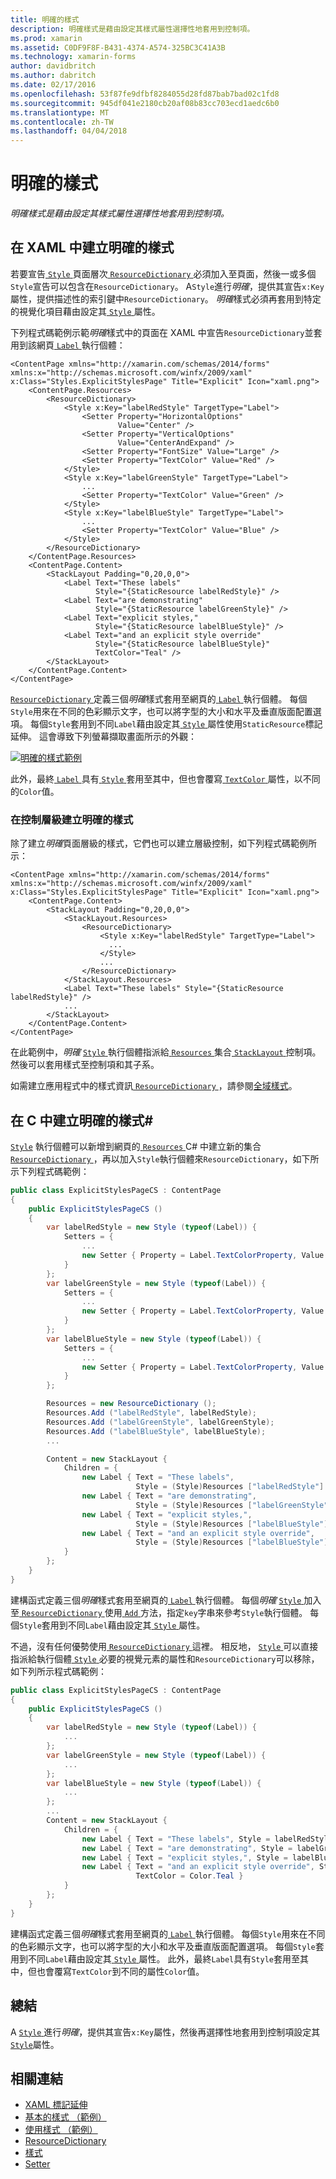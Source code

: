 ```yaml
---
title: 明確的樣式
description: 明確樣式是藉由設定其樣式屬性選擇性地套用到控制項。
ms.prod: xamarin
ms.assetid: C0DF9F8F-B431-4374-A574-325BC3C41A3B
ms.technology: xamarin-forms
author: davidbritch
ms.author: dabritch
ms.date: 02/17/2016
ms.openlocfilehash: 53f87fe9dfbf8284055d28fd87bab7bad02c1fd8
ms.sourcegitcommit: 945df041e2180cb20af08b83cc703ecd1aedc6b0
ms.translationtype: MT
ms.contentlocale: zh-TW
ms.lasthandoff: 04/04/2018
---
```

# <a name="explicit-styles"></a>明確的樣式

_明確樣式是藉由設定其樣式屬性選擇性地套用到控制項。_

## <a name="creating-an-explicit-style-in-xaml"></a>在 XAML 中建立明確的樣式

若要宣告[ `Style` ](https://developer.xamarin.com/api/type/Xamarin.Forms.Style/)頁面層次[ `ResourceDictionary` ](https://developer.xamarin.com/api/type/Xamarin.Forms.ResourceDictionary/)必須加入至頁面，然後一或多個`Style`宣告可以包含在`ResourceDictionary`。 A`Style`進行*明確*，提供其宣告`x:Key`屬性，提供描述性的索引鍵中`ResourceDictionary`。 *明確*樣式必須再套用到特定的視覺化項目藉由設定其[ `Style` ](https://developer.xamarin.com/api/property/Xamarin.Forms.VisualElement.Style/)屬性。

下列程式碼範例示範*明確*樣式中的頁面在 XAML 中宣告`ResourceDictionary`並套用到該網頁[ `Label` ](https://developer.xamarin.com/api/type/Xamarin.Forms.Label/)執行個體：

```xaml
<ContentPage xmlns="http://xamarin.com/schemas/2014/forms" xmlns:x="http://schemas.microsoft.com/winfx/2009/xaml" x:Class="Styles.ExplicitStylesPage" Title="Explicit" Icon="xaml.png">
    <ContentPage.Resources>
        <ResourceDictionary>
            <Style x:Key="labelRedStyle" TargetType="Label">
                <Setter Property="HorizontalOptions"
                        Value="Center" />
                <Setter Property="VerticalOptions"
                        Value="CenterAndExpand" />
                <Setter Property="FontSize" Value="Large" />
                <Setter Property="TextColor" Value="Red" />
            </Style>
            <Style x:Key="labelGreenStyle" TargetType="Label">
                ...
                <Setter Property="TextColor" Value="Green" />
            </Style>
            <Style x:Key="labelBlueStyle" TargetType="Label">
                ...
                <Setter Property="TextColor" Value="Blue" />
            </Style>
        </ResourceDictionary>
    </ContentPage.Resources>
    <ContentPage.Content>
        <StackLayout Padding="0,20,0,0">
            <Label Text="These labels"
                   Style="{StaticResource labelRedStyle}" />
            <Label Text="are demonstrating"
                   Style="{StaticResource labelGreenStyle}" />
            <Label Text="explicit styles,"
                   Style="{StaticResource labelBlueStyle}" />
            <Label Text="and an explicit style override"
                   Style="{StaticResource labelBlueStyle}"
                   TextColor="Teal" />
        </StackLayout>
    </ContentPage.Content>
</ContentPage>
```

[ `ResourceDictionary` ](https://developer.xamarin.com/api/type/Xamarin.Forms.ResourceDictionary/)定義三個*明確*樣式套用至網頁的[ `Label` ](https://developer.xamarin.com/api/type/Xamarin.Forms.Label/)執行個體。 每個`Style`用來在不同的色彩顯示文字，也可以將字型的大小和水平及垂直版面配置選項。 每個`Style`套用到不同`Label`藉由設定其[ `Style` ](https://developer.xamarin.com/api/property/Xamarin.Forms.VisualElement.Style/)屬性使用`StaticResource`標記延伸。 這會導致下列螢幕擷取畫面所示的外觀：

[![](explicit-images/explicit-styles.png "明確的樣式範例")](explicit-images/explicit-styles-large.png#lightbox "明確樣式範例")

此外，最終[ `Label` ](https://developer.xamarin.com/api/type/Xamarin.Forms.Label/)具有[ `Style` ](https://developer.xamarin.com/api/type/Xamarin.Forms.Style/)套用至其中，但也會覆寫[ `TextColor` ](https://developer.xamarin.com/api/property/Xamarin.Forms.Label.TextColor/)屬性，以不同的`Color`值。

### <a name="creating-an-explicit-style-at-the-control-level"></a>在控制層級建立明確的樣式

除了建立*明確*頁面層級的樣式，它們也可以建立層級控制，如下列程式碼範例所示：

```xaml
<ContentPage xmlns="http://xamarin.com/schemas/2014/forms" xmlns:x="http://schemas.microsoft.com/winfx/2009/xaml" x:Class="Styles.ExplicitStylesPage" Title="Explicit" Icon="xaml.png">
    <ContentPage.Content>
        <StackLayout Padding="0,20,0,0">
            <StackLayout.Resources>
                <ResourceDictionary>
                    <Style x:Key="labelRedStyle" TargetType="Label">
                      ...
                    </Style>
                    ...
                </ResourceDictionary>
            </StackLayout.Resources>
            <Label Text="These labels" Style="{StaticResource labelRedStyle}" />
            ...
        </StackLayout>
    </ContentPage.Content>
</ContentPage>
```

在此範例中，*明確* [ `Style` ](https://developer.xamarin.com/api/type/Xamarin.Forms.Style/)執行個體指派給[ `Resources` ](https://developer.xamarin.com/api/property/Xamarin.Forms.VisualElement.Resources/)集合[ `StackLayout` ](https://developer.xamarin.com/api/type/Xamarin.Forms.StackLayout/)控制項。 然後可以套用樣式至控制項和其子系。

如需建立應用程式中的樣式資訊[ `ResourceDictionary` ](https://developer.xamarin.com/api/type/Xamarin.Forms.ResourceDictionary/)，請參閱[全域樣式](~/xamarin-forms/user-interface/styles/application.md)。

## <a name="creating-an-explicit-style-in-c35"></a>在 C 中建立明確的樣式&#35;

[`Style`](https://developer.xamarin.com/api/type/Xamarin.Forms.Style/) 執行個體可以新增到網頁的[ `Resources` ](https://developer.xamarin.com/api/property/Xamarin.Forms.VisualElement.Resources/) C# 中建立新的集合[ `ResourceDictionary` ](https://developer.xamarin.com/api/type/Xamarin.Forms.ResourceDictionary/)，再以加入`Style`執行個體來`ResourceDictionary`，如下所示下列程式碼範例：

```csharp
public class ExplicitStylesPageCS : ContentPage
{
    public ExplicitStylesPageCS ()
    {
        var labelRedStyle = new Style (typeof(Label)) {
            Setters = {
                ...
                new Setter { Property = Label.TextColorProperty, Value = Color.Red  }
            }
        };
        var labelGreenStyle = new Style (typeof(Label)) {
            Setters = {
                ...
                new Setter { Property = Label.TextColorProperty, Value = Color.Green }
            }
        };
        var labelBlueStyle = new Style (typeof(Label)) {
            Setters = {
                ...
                new Setter { Property = Label.TextColorProperty, Value = Color.Blue }
            }
        };

        Resources = new ResourceDictionary ();
        Resources.Add ("labelRedStyle", labelRedStyle);
        Resources.Add ("labelGreenStyle", labelGreenStyle);
        Resources.Add ("labelBlueStyle", labelBlueStyle);
        ...

        Content = new StackLayout {
            Children = {
                new Label { Text = "These labels",
                            Style = (Style)Resources ["labelRedStyle"] },
                new Label { Text = "are demonstrating",
                            Style = (Style)Resources ["labelGreenStyle"] },
                new Label { Text = "explicit styles,",
                            Style = (Style)Resources ["labelBlueStyle"] },
                new Label { Text = "and an explicit style override",
                            Style = (Style)Resources ["labelBlueStyle"], TextColor = Color.Teal }
            }
        };
    }
}
```

建構函式定義三個*明確*樣式套用至網頁的[ `Label` ](https://developer.xamarin.com/api/type/Xamarin.Forms.Label/)執行個體。 每個*明確* [ `Style` ](https://developer.xamarin.com/api/type/Xamarin.Forms.Style/)加入至[ `ResourceDictionary` ](https://developer.xamarin.com/api/type/Xamarin.Forms.ResourceDictionary/)使用[ `Add` ](https://developer.xamarin.com/api/member/Xamarin.Forms.ResourceDictionary.Add/p/System.String/System.Object/)方法，指定`key`字串來參考`Style`執行個體。 每個`Style`套用到不同`Label`藉由設定其[ `Style` ](https://developer.xamarin.com/api/property/Xamarin.Forms.VisualElement.Style/)屬性。

不過，沒有任何優勢使用[ `ResourceDictionary` ](https://developer.xamarin.com/api/type/Xamarin.Forms.ResourceDictionary/)這裡。 相反地， [ `Style` ](https://developer.xamarin.com/api/type/Xamarin.Forms.Style/)可以直接指派給執行個體[ `Style` ](https://developer.xamarin.com/api/property/Xamarin.Forms.VisualElement.Style/)必要的視覺元素的屬性和`ResourceDictionary`可以移除，如下列所示程式碼範例：

```csharp
public class ExplicitStylesPageCS : ContentPage
{
    public ExplicitStylesPageCS ()
    {
        var labelRedStyle = new Style (typeof(Label)) {
            ...
        };
        var labelGreenStyle = new Style (typeof(Label)) {
            ...
        };
        var labelBlueStyle = new Style (typeof(Label)) {
            ...
        };
        ...
        Content = new StackLayout {
            Children = {
                new Label { Text = "These labels", Style = labelRedStyle },
                new Label { Text = "are demonstrating", Style = labelGreenStyle },
                new Label { Text = "explicit styles,", Style = labelBlueStyle },
                new Label { Text = "and an explicit style override", Style = labelBlueStyle,
                            TextColor = Color.Teal }
            }
        };
    }
}
```

建構函式定義三個*明確*樣式套用至網頁的[ `Label` ](https://developer.xamarin.com/api/type/Xamarin.Forms.Label/)執行個體。 每個`Style`用來在不同的色彩顯示文字，也可以將字型的大小和水平及垂直版面配置選項。 每個`Style`套用到不同`Label`藉由設定其[ `Style` ](https://developer.xamarin.com/api/property/Xamarin.Forms.VisualElement.Style/)屬性。 此外，最終`Label`具有`Style`套用至其中，但也會覆寫`TextColor`到不同的屬性`Color`值。

## <a name="summary"></a>總結

A [ `Style` ](https://developer.xamarin.com/api/type/Xamarin.Forms.Style/)進行*明確*，提供其宣告`x:Key`屬性，然後再選擇性地套用到控制項設定其[ `Style`](https://developer.xamarin.com/api/property/Xamarin.Forms.VisualElement.Style/)屬性。



## <a name="related-links"></a>相關連結

- [XAML 標記延伸](~/xamarin-forms/xaml/xaml-basics/xaml-markup-extensions.md)
- [基本的樣式 （範例）](https://developer.xamarin.com/samples/xamarin-forms/UserInterface/Styles/BasicStyles/)
- [使用樣式 （範例）](https://developer.xamarin.com/samples/xamarin-forms/WorkingWithStyles/)
- [ResourceDictionary](https://developer.xamarin.com/api/type/Xamarin.Forms.ResourceDictionary/)
- [樣式](https://developer.xamarin.com/api/type/Xamarin.Forms.Style/)
- [Setter](https://developer.xamarin.com/api/type/Xamarin.Forms.Setter/)
